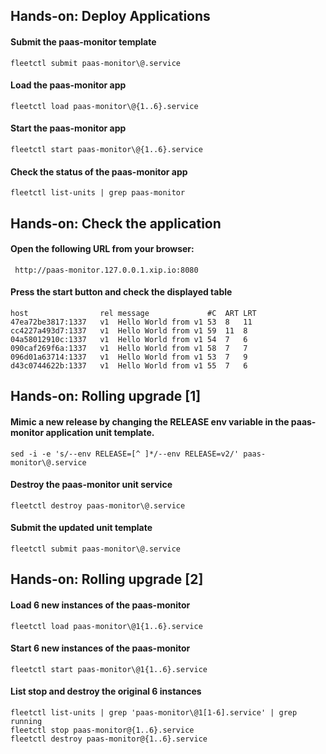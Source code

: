 ## Hands-on: Deploy Applications

#### Submit the paas-monitor template
	fleetctl submit paas-monitor\@.service

#### Load the paas-monitor app
	fleetctl load paas-monitor\@{1..6}.service

#### Start the paas-monitor app
	fleetctl start paas-monitor\@{1..6}.service

#### Check the status of the paas-monitor app
	fleetctl list-units | grep paas-monitor




## Hands-on: Check the application

#### Open the following URL from your browser:
	 http://paas-monitor.127.0.0.1.xip.io:8080

#### Press the start button and check the displayed table
	host				rel	message				#C	ART	LRT
	47ea72be3817:1337	v1	Hello World from v1	53	8	11
	cc4227a493d7:1337	v1	Hello World from v1	59	11	8
	04a58012910c:1337	v1	Hello World from v1	54	7	6
	090caf269f6a:1337	v1	Hello World from v1	58	7	7
	096d01a63714:1337	v1	Hello World from v1	53	7	9
	d43c0744622b:1337	v1	Hello World from v1	55	7	6




## Hands-on: Rolling upgrade [1]

#### Mimic a new release by changing the RELEASE env variable in the paas-monitor application unit template.
	sed -i -e 's/--env RELEASE=[^ ]*/--env RELEASE=v2/' paas-monitor\@.service

#### Destroy the paas-monitor unit service
	fleetctl destroy paas-monitor\@.service

#### Submit the updated unit template
	fleetctl submit paas-monitor\@.service




## Hands-on: Rolling upgrade [2]

#### Load 6 new instances of the paas-monitor
	fleetctl load paas-monitor\@1{1..6}.service

#### Start 6 new instances of the paas-monitor 
	fleetctl start paas-monitor\@1{1..6}.service

#### List stop and destroy the original 6 instances
	fleetctl list-units | grep 'paas-monitor\@1[1-6].service' | grep running
	fleetctl stop paas-monitor@{1..6}.service
	fleetctl destroy paas-monitor@{1..6}.service